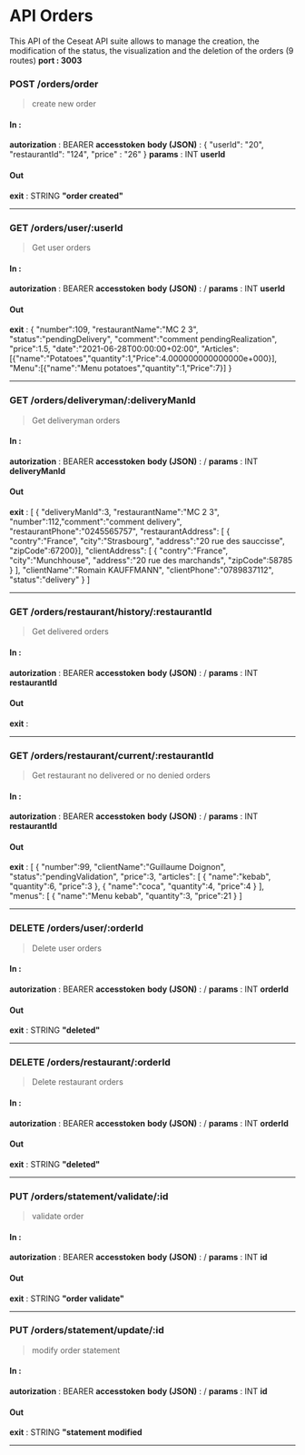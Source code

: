 # API Orders
> 
This API of the Ceseat API suite allows to manage the creation, the modification of the status, the visualization and the deletion of the orders (9 routes)
**port : 3003**

### POST /orders/order
> create new order

#### In :
**autorization** :  BEARER **accesstoken**
**body (JSON)** : {
    "userId": "20",
    "restaurantId": "124",
    "price" : "26"
}
**params** : INT **userId**
#### Out
**exit** :  STRING **"order created"**

------------
### GET /orders/user/:userId
> Get user orders

#### In :
**autorization** :  BEARER **accesstoken**
**body (JSON)** : /
**params** : INT **userId**
#### Out
**exit** : 
{
	"number":109,
	"restaurantName":"MC 2 3",
	"status":"pendingDelivery",
	"comment":"comment pendingRealization",
	"price":1.5,
	"date":"2021-06-28T00:00:00+02:00",
	"Articles":[{"name":"Potatoes","quantity":1,"Price":4.000000000000000e+000}],
	"Menu":[{"name":"Menu potatoes","quantity":1,"Price":7}]
}


------------

### GET /orders/deliveryman/:deliveryManId
> Get deliveryman orders

#### In :
**autorization** :  BEARER **accesstoken**
**body (JSON)** : /
**params** : INT **deliveryManId**
#### Out
**exit** : 
[
{
"deliveryManId":3,
"restaurantName":"MC 2 3",
"number":112,"comment":"comment delivery",
"restaurantPhone":"0245565757",
"restaurantAddress":
[
{
"contry":"France",
"city":"Strasbourg",
"address":"20 rue des sauccisse",
"zipCode":67200}],
"clientAddress":
[
{
"contry":"France",
"city":"Munchhouse",
"address":"20 rue des marchands",
"zipCode":58785
}
],
"clientName":"Romain KAUFFMANN",
"clientPhone":"0789837112",
"status":"delivery"
}
]

------------

### GET /orders/restaurant/history/:restaurantId
> Get delivered orders

#### In :
**autorization** :  BEARER **accesstoken**
**body (JSON)** : /
**params** : INT **restaurantId**
#### Out
**exit** : 

------------

### GET /orders/restaurant/current/:restaurantId
> Get restaurant no delivered or no denied orders

#### In :
**autorization** :  BEARER **accesstoken**
**body (JSON)** : /
**params** : INT **restaurantId**
#### Out
**exit** : 
[
{
"number":99,
"clientName":"Guillaume Doignon",
"status":"pendingValidation",
"price":3,
"articles":
[
{
"name":"kebab",
"quantity":6,
"price":3
},
{
"name":"coca",
"quantity":4,
"price":4
}
],
"menus":
[
{
"name":"Menu kebab",
"quantity":3,
"price":21
}
]

------------

### DELETE /orders/user/:orderId
> Delete user orders

#### In :
**autorization** :  BEARER **accesstoken**
**body (JSON)** : /
**params** : INT **orderId**
#### Out
**exit** :  STRING **"deleted"**

------------

### DELETE /orders/restaurant/:orderId
> Delete restaurant orders

#### In :
**autorization** :  BEARER **accesstoken**
**body (JSON)** : /
**params** : INT **orderId**
#### Out
**exit** :  STRING **"deleted"**

------------

### PUT /orders/statement/validate/:id
> validate order

#### In :
**autorization** :  BEARER **accesstoken**
**body (JSON)** : /
**params** : INT **id**
#### Out
**exit** :  STRING **"order validate"**

------------

### PUT /orders/statement/update/:id
> modify order statement

#### In :
**autorization** :  BEARER **accesstoken**
**body (JSON)** : /
**params** : INT **id**
#### Out
**exit** :  STRING **"statement modified**

------------

